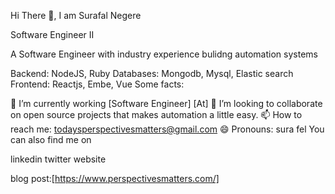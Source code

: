 Hi There 👋, I am Surafal Negere

Software  Engineer II

A Software Engineer with industry experience bulidng automation systems

Backend: NodeJS, Ruby
Databases: Mongodb, Mysql, Elastic search
Frontend: Reactjs, Embe, Vue
Some facts:

🔭 I’m currently working [Software Engineer] [At] 
👯 I’m looking to collaborate on open source projects that makes automation a little easy.
📫 How to reach me: todaysperspectivesmatters@gmail.com
😄 Pronouns: sura fel 
You can also find me on

linkedin twitter  website

blog post:[https://www.perspectivesmatters.com/]
